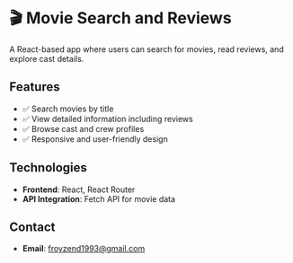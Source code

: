 # 🎬 Movie Search and Reviews

A React-based app where users can search for movies, read reviews, and explore cast details.

## Features  
- ✅ Search movies by title  
- ✅ View detailed information including reviews  
- ✅ Browse cast and crew profiles  
- ✅ Responsive and user-friendly design

## Technologies  
- **Frontend**: React, React Router  
- **API Integration**: Fetch API for movie data  

## Contact  
- **Email**: froyzend1993@gmail.com
